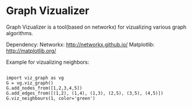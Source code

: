 Graph Vizualizer
================

Graph Vizualizer is a tool(based on networkx) for vizualizing various graph algorithms.

Dependency:
Networkx: http://networkx.github.io/
Matplotlib: http://matplotlib.org/

Example for vizualizing neighbors:
<pre><code>
import viz_graph as vg
G = vg.viz_graph()
G.add_nodes_from([1,2,3,4,5])
G.add_edges_from([(1,2), (1,4), (1,3), (2,5), (3,5), (4,5)])
G.viz_neighbours(1, color='green')
</code></pre>
